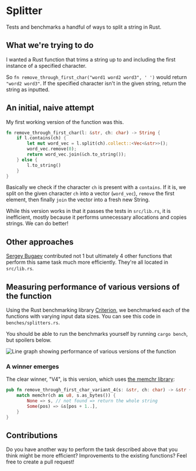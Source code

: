 # Splitter

Tests and benchmarks a handful of ways to split a string in Rust.

## What we're trying to do 

I wanted a Rust function that trims a string up to and including the first instance of a specified character.

So `fn remove_through_first_char("word1 word2 word3", ' ')` would return `"word2 word3"`. If the specified character isn't in the given string, return the string as inputted.

## An initial, naive attempt

My first working version of the function was this.

```rust
fn remove_through_first_char(l: &str, ch: char) -> String {
    if l.contains(ch) {
        let mut word_vec = l.split(ch).collect::<Vec<&str>>();
        word_vec.remove(0);
        return word_vec.join(&ch.to_string());
    } else {
        l.to_string()
    }
}
```

Basically we check if the character `ch` is present with a `contains`. If it is, we split on the given character `ch` into a vector (`word_vec`), `remove` the first element, then finally `join` the vector into a fresh new String.

While this version works in that it passes the tests in `src/lib.rs`, it is inefficient, mostly because it performs unnecessary allocations and copies strings. We can do better!

## Other approaches

[Sergey Bugaev](https://github.com/bugaevc) contributed not 1 but ultimately 4 other functions that perform this same task much more efficiently. They're all located in `src/lib.rs`. 

## Measuring performance of various versions of the function

Using the Rust benchmarking library [Criterion](https://docs.rs/criterion/0.3.4/criterion/), we benchmarked each of the functions with varying input data sizes. You can see this code in `benches/splitters.rs`.

You should be able to run the benchmarks yourself by running `cargo bench`, but spoilers below.

![Line graph showing performance of various versions of the function](https://user-images.githubusercontent.com/10091584/114528394-a6d20d80-9c51-11eb-8e54-b21c3e2f9cba.png)

### A winner emerges

The clear winner, "V4", is this version, which uses [the memchr library](https://docs.rs/memchr/2.3.4/memchr/):

```rust
pub fn remove_through_first_char_variant_4(s: &str, ch: char) -> &str {
    match memchr(ch as u8, s.as_bytes()) {
        None => s, // not found => return the whole string
        Some(pos) => &s[pos + 1..],
    }
}
```

## Contributions

Do you have another way to perform the task described above that you think might be more efficient? Improvements to the existing functions? Feel free to create a pull request!

